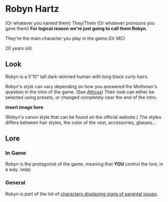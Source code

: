 # Robyn Hartz
(Or whatever you named them)
They/Them (Or whatever pronouns you gave them)
**For logical reason we're just going to call them Robyn.**

They're the main character you play in the game.(Or MC)

20 years old.

## Look
Robyn is a 5'10" tall dark-skinned human with long black curly hairs.

Robyn's style can vary depending on how you answered the Mothman's question in the intro of the game. (See [Atticus](./Atticus.md#)) Their look can either be selected using presets, or changed completely near the end of the intro.


**insert image here**

(Robyn's canon style that can be found on the official website.)
The styles differs between hair styles, the color of the vest, accessories, glasses...

## Lore
### In Game
Robyn is the protagonist of the game, meaning that **YOU** control the lore, in a way.
(wip)

### General 

Robyn is part of the list of [characters displaying signs of parental issues](../Story/Silly/parent-issues.md#Robyn).